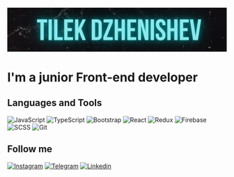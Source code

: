 [![Header](https://github.com/Tilek04/Tilek04/blob/main/assets/tilek%20dzhenishev.png)](https://www.linkedin.com/in/%D1%82%D0%B8%D0%BB%D0%B5%D0%BA-%D0%B4%D0%B6%D0%B5%D0%BD%D0%B8%D1%88%D0%B5%D0%B2-444816208/)

# I'm a junior Front-end developer



## Languages and Tools
![JavaScript](https://img.shields.io/badge/-JavaScript-090909?style=for-the-badge&logo=JavaScript)
![TypeScript](https://img.shields.io/badge/-TypeScript-090909?style=for-the-badge&logo=TypeScript)
![Bootstrap](https://img.shields.io/badge/-Bootstrap-090909?style=for-the-badge&logo=Bootstrap)
![React](https://img.shields.io/badge/-React-090909?style=for-the-badge&logo=React)
![Redux](https://img.shields.io/badge/-Redux-090909?style=for-the-badge&logo=Redux&logoColor=7610f9)
![Firebase](https://img.shields.io/badge/-Firebase-090909?style=for-the-badge&logo=firebase)
![SCSS](https://img.shields.io/badge/-SCSS-090909?style=for-the-badge&logo=sass)
![Git](https://img.shields.io/badge/-GIT-090909?style=for-the-badge&logo=git)

## Follow me
[![Instagram](https://img.shields.io/badge/-Instagram-090909?style=for-the-badge&logo=Instagram)](https://www.instagram.com/tilya_dzhenishev/)
[![Telegram](https://img.shields.io/badge/-Telegram-090909?style=for-the-badge&logo=Telegram)](https://t.me/Tilekdzhenishev)
[![Linkedin](https://img.shields.io/badge/-Linkedin-090909?style=for-the-badge&logo=Linkedin&logoColor=007BB6)](https://www.linkedin.com/in/tilek-dzhenishev-444816208/)





